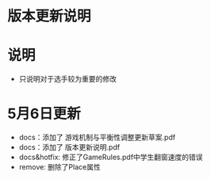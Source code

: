 # 版本更新说明

# 说明
- 只说明对于选手较为重要的修改

# 5月6日更新
- docs：添加了 游戏机制与平衡性调整更新草案.pdf
- docs：添加了 版本更新说明.pdf
- docs&hotfix: 修正了GameRules.pdf中学生翻窗速度的错误
- remove: 删除了Place属性